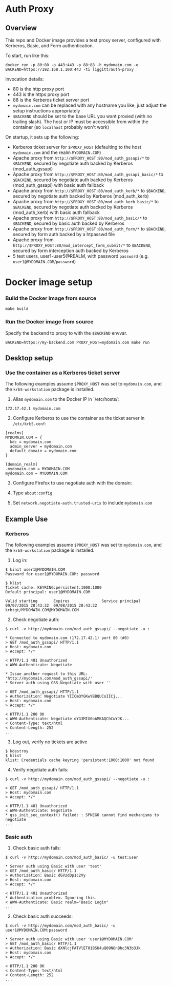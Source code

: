 # Auth Proxy

## Overview

This repo and Docker image provides a test proxy server, configured with Kerberos, Basic, and Form authentication.

To start, run like this:
```
docker run -p 80:80 -p 443:443 -p 88:88 -h mydomain.com -e BACKEND=https://192.168.1.100:443 -ti liggitt/auth-proxy
```

Invocation details:
* 80 is the http proxy port
* 443 is the https proxy port
* 88 is the Kerberos ticket server port
* `mydomain.com` can be replaced with any hostname you like, just adjust the setup instructions appropriately
* `$BACKEND` should be set to the base URL you want proxied (with no trailing slash). The host or IP must be accessible from within the container (so `localhost` probably won't work)

On startup, it sets up the following:
* Kerberos ticket server for `$PROXY_HOST` (defaulting to the host `mydomain.com` and the realm `MYDOMAIN.COM`)
* Apache proxy from `http://$PROXY_HOST:80/mod_auth_gssapi/*` to `$BACKEND`, secured by negotiate auth backed by Kerberos (mod_auth_gssapi)
* Apache proxy from `http://$PROXY_HOST:80/mod_auth_gssapi_basic/*` to `$BACKEND`, secured by negotiate auth backed by Kerberos (mod_auth_gssapi) with basic auth fallback
* Apache proxy from `http://$PROXY_HOST:80/mod_auth_kerb/*` to `$BACKEND`, secured by negotiate auth backed by Kerberos (mod_auth_kerb)
* Apache proxy from `http://$PROXY_HOST:80/mod_auth_kerb_basic/*` to `$BACKEND`, secured by negotiate auth backed by Kerberos (mod_auth_kerb) with basic auth fallback
* Apache proxy from `http://$PROXY_HOST:80/mod_auth_basic/*` to `$BACKEND`, secured by basic auth backed by Kerberos
* Apache proxy from `http://$PROXY_HOST:80/mod_auth_form/*` to `$BACKEND`, secured by form auth backed by a htpasswd file
* Apache proxy from `http://$PROXY_HOST:80/mod_intercept_form_submit/*` to `$BACKEND`, secured by form interception auth backed by Kerberos
* 5 test users, user1-user5@REALM, with password `password` (e.g. `user1@MYDOMAIN.COM`/`password`)

# Docker image setup

### Build the Docker image from source

```
make build
```

### Run the Docker image from source

Specify the backend to proxy to with the `$BACKEND` envvar.

```
BACKEND=https://my-backend.com PROXY_HOST=mydomain.com make run
```

## Desktop setup

### Use the container as a Kerberos ticket server

The following examples assume `$PROXY_HOST` was set to `mydomain.com`, and the `krb5-workstation` package is installed.

1. Alias `mydomain.com` to the Docker IP in `/etc/hosts/:

  ```
  172.17.42.1 mydomain.com
  ```

2. Configure Kerberos to use the container as the ticket server in `/etc/krb5.conf`:

  ```
  [realms]
  MYDOMAIN.COM = {
    kdc = mydomain.com
    admin_server = mydomain.com
    default_domain = mydomain.com
  }
  
  [domain_realm]
  .mydomain.com = MYDOMAIN.COM
  mydomain.com = MYDOMAIN.COM
  ```

3. Configure Firefox to use negotiate auth with the domain:

  1. Type `about:config`
  2. Set `network.negotiate-auth.trusted-uris` to include `mydomain.com`
  
## Example Use

### Kerberos

The following examples assume `$PROXY_HOST` was set to `mydomain.com`, and the `krb5-workstation` package is installed.

1. Log in:

  ```
  $ kinit user1@MYDOMAIN.COM
  Password for user1@MYDOMAIN.COM: password

  $ klist
  Ticket cache: KEYRING:persistent:1000:1000
  Default principal: user1@MYDOMAIN.COM

  Valid starting       Expires              Service principal
  09/07/2015 20:43:32  09/08/2015 20:43:32  krbtgt/MYDOMAIN.COM@MYDOMAIN.COM
  ```

2. Check negotiate auth:
 
  ```
  $ curl -v http://mydomain.com/mod_auth_gssapi/ --negotiate -u :

  * Connected to mydomain.com (172.17.42.1) port 80 (#0)
  > GET /mod_auth_gssapi/ HTTP/1.1
  > Host: mydomain.com
  > Accept: */*

  < HTTP/1.1 401 Unauthorized
  < WWW-Authenticate: Negotiate

  * Issue another request to this URL: 'http://mydomain.com/mod_auth_gssapi/'
  * Server auth using GSS-Negotiate with user ''

  > GET /mod_auth_gssapi/ HTTP/1.1
  > Authorization: Negotiate YIICmQYGKwYBBQUCoIICj...
  > Host: mydomain.com
  > Accept: */*

  < HTTP/1.1 200 OK
  < WWW-Authenticate: Negotiate oYG3MIG0oAMKAQChCwYJK...
  < Content-Type: text/html
  < Content-Length: 252
  ...
  ```

3. Log out, verify no tickets are active

  ```
  $ kdestroy
  $ klist
  klist: Credentials cache keyring 'persistent:1000:1000' not found

  ```

4. Verify negotiate auth fails:

  ```
  $ curl -v http://mydomain.com/mod_auth_gssapi/ --negotiate -u :

  > GET /mod_auth_gssapi/ HTTP/1.1
  > Host: mydomain.com
  > Accept: */*

  < HTTP/1.1 401 Unauthorized
  < WWW-Authenticate: Negotiate
  * gss_init_sec_context() failed: : SPNEGO cannot find mechanisms to negotiate
  ...
  ```

### Basic auth

1. Check basic auth fails:
 
  ```
  $ curl -v http://mydomain.com/mod_auth_basic/ -u test:user

  * Server auth using Basic with user 'test'
  > GET /mod_auth_basic/ HTTP/1.1
  > Authorization: Basic dGVzdDp1c2Vy
  > Host: mydomain.com
  > Accept: */*

  < HTTP/1.1 401 Unauthorized
  * Authentication problem. Ignoring this.
  < WWW-Authenticate: Basic realm="Basic Login"
  ...

  ```

2. Check basic auth succeeds:
 
  ```
  $ curl -v http://mydomain.com/mod_auth_basic/ -u user1@MYDOMAIN.COM:password

  * Server auth using Basic with user 'user1@MYDOMAIN.COM'
  > GET /mod_auth_basic/ HTTP/1.1
  > Authorization: Basic dXNlcjFATVlET01BSU4uQ09NOnBhc3N3b3Jk
  > Host: mydomain.com
  > Accept: */*

  < HTTP/1.1 200 OK
  < Content-Type: text/html
  < Content-Length: 252
  ...
  ```
